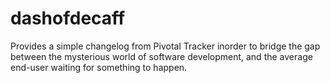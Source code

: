 dashofdecaff
============

Provides a simple changelog from Pivotal Tracker inorder to bridge the gap between the mysterious world of software development, and the average end-user waiting for something to happen.
